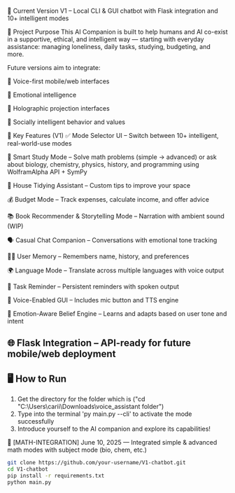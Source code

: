🚀 Current Version
V1 – Local CLI & GUI chatbot with Flask integration and 10+ intelligent modes

🧠 Project Purpose
This AI Companion is built to help humans and AI co-exist in a supportive, ethical, and intelligent way — starting with everyday assistance: managing loneliness, daily tasks, studying, budgeting, and more.

Future versions aim to integrate:

📡 Voice-first mobile/web interfaces

🧠 Emotional intelligence

🌌 Holographic projection interfaces

🤝 Socially intelligent behavior and values

🎯 Key Features (V1)
✅ Mode Selector UI – Switch between 10+ intelligent, real-world-use modes

🧮 Smart Study Mode – Solve math problems (simple → advanced) or ask about biology, chemistry, physics, history, and programming using WolframAlpha API + SymPy

🧹 House Tidying Assistant – Custom tips to improve your space

💰 Budget Mode – Track expenses, calculate income, and offer advice

📚 Book Recommender & Storytelling Mode – Narration with ambient sound (WIP)

🗣️ Casual Chat Companion – Conversations with emotional tone tracking

🧑‍💻 User Memory – Remembers name, history, and preferences

🌍 Language Mode – Translate across multiple languages with voice output

🧾 Task Reminder – Persistent reminders with spoken output

👾 Voice-Enabled GUI – Includes mic button and TTS engine

💛 Emotion-Aware Belief Engine – Learns and adapts based on user tone and intent

🌐 Flask Integration – API-ready for future mobile/web deployment
---

## 🖥️ How to Run

1. Get the directory for the folder which is ("cd "C:\Users\carii\Downloads\voice_assistant folder")
2. Type into the terminal 'py main.py --cli' to activate the mode successfully
3. Introduce yourself to the AI companion and explore its capabilities!

📌 [MATH-INTEGRATION] June 10, 2025 — Integrated simple & advanced math modes with subject mode (bio, chem, etc.)

```bash
git clone https://github.com/your-username/V1-chatbot.git
cd V1-chatbot
pip install -r requirements.txt
python main.py
